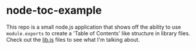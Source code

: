 # node-toc-example

This repo is a small node.js application that shows off the ability to use `module.exports`
to create a 'Table of Contents' like structure in library files. Check out
the [lib.js](./lib.js) files to see what I'm talking about.

